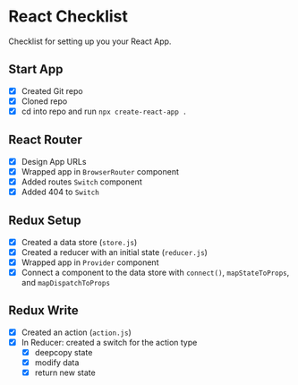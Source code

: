 # React Checklist

Checklist for setting up you your React App.

## Start App

- [x] Created Git repo
- [x] Cloned repo
- [x] cd into repo and run `npx create-react-app .`

## React Router

- [x] Design App URLs
- [x] Wrapped app in `BrowserRouter` component
- [x] Added routes `Switch` component
- [x] Added 404 to `Switch`

## Redux Setup

- [x] Created a data store (`store.js`)
- [x] Created a reducer with an initial state (`reducer.js`)
- [x] Wrapped app in `Provider` component
- [x] Connect a component to the data store with `connect()`, `mapStateToProps`, and `mapDispatchToProps`

## Redux Write

- [x] Created an action (`action.js`)
- [x] In Reducer: created a switch for the action type
  - [x] deepcopy state
  - [x] modify data
  - [x] return new state
